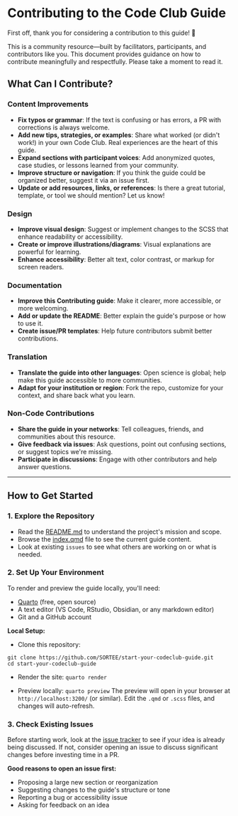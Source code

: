 # Contributing to the Code Club Guide

First off, thank you for considering a contribution to this guide! 💙  

This is a community resource—built by facilitators, participants, and contributors like you.
This document provides guidance on how to contribute meaningfully and respectfully. Please take a moment to read it.

## What Can I Contribute?

### Content Improvements

- **Fix typos or grammar**: If the text is confusing or has errors, a PR with corrections is always welcome.
- **Add new tips, strategies, or examples**: Share what worked (or didn't work!) in your own Code Club. Real experiences are the heart of this guide.
- **Expand sections with participant voices**: Add anonymized quotes, case studies, or lessons learned from your community.
- **Improve structure or navigation**: If you think the guide could be organized better, suggest it via an issue first.
- **Update or add resources, links, or references**: Is there a great tutorial, template, or tool we should mention? Let us know!

### Design

- **Improve visual design**: Suggest or implement changes to the SCSS that enhance readability or accessibility.
- **Create or improve illustrations/diagrams**: Visual explanations are powerful for learning.
- **Enhance accessibility**: Better alt text, color contrast, or markup for screen readers.

### Documentation

- **Improve this Contributing guide**: Make it clearer, more accessible, or more welcoming.
- **Add or update the README**: Better explain the guide's purpose or how to use it.
- **Create issue/PR templates**: Help future contributors submit better contributions.

### Translation

- **Translate the guide into other languages**: Open science is global; help make this guide accessible to more communities.
- **Adapt for your institution or region**: Fork the repo, customize for your context, and share back what you learn.

### Non-Code Contributions

- **Share the guide in your networks**: Tell colleagues, friends, and communities about this resource.
- **Give feedback via issues**: Ask questions, point out confusing sections, or suggest topics we're missing.
- **Participate in discussions**: Engage with other contributors and help answer questions.

---

## How to Get Started

### 1. Explore the Repository

- Read the [README.md](README.md) to understand the project's mission and scope.
- Browse the [index.qmd](index.qmd) file to see the current guide content.
- Look at existing `issues` to see what others are working on or what is needed.

### 2. Set Up Your Environment

To render and preview the guide locally, you'll need:

- [Quarto](https://quarto.org/docs/get-started/) (free, open source)
- A text editor (VS Code, RStudio, Obsidian, or any markdown editor)
- Git and a GitHub account

**Local Setup:**
- Clone this repository:
```
git clone https://github.com/SORTEE/start-your-codeclub-guide.git
cd start-your-codeclub-guide
```
- Render the site:
`quarto render`

- Preview locally:
`quarto preview`
The preview will open in your browser at `http://localhost:3200/` (or similar). Edit the `.qmd` or `.scss` files, and changes will auto-refresh.

### 3. Check Existing Issues

Before starting work, look at the [issue tracker](https://github.com/YOUR-REPO/issues) to see if your idea is already being discussed. If not, consider opening an issue to discuss significant changes before investing time in a PR.

**Good reasons to open an issue first:**
- Proposing a large new section or reorganization
- Suggesting changes to the guide's structure or tone
- Reporting a bug or accessibility issue
- Asking for feedback on an idea